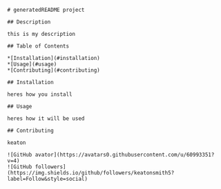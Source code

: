 
    # generatedREADME project
  
    ## Description
  
    this is my description
  
    ## Table of Contents
  
    *[Installation](#installation)
    *[Usage](#usage)
    *[Contributing](#contributing)
  
    ## Installation
  
    heres how you install
  
    ## Usage
  
    heres how it will be used
  
    ## Contributing
  
    keaton
  
    ![GitHub avator](https://avatars0.githubusercontent.com/u/60993351?v=4)
    ![GitHub followers](https://img.shields.io/github/followers/keatonsmith5?label=Follow&style=social)